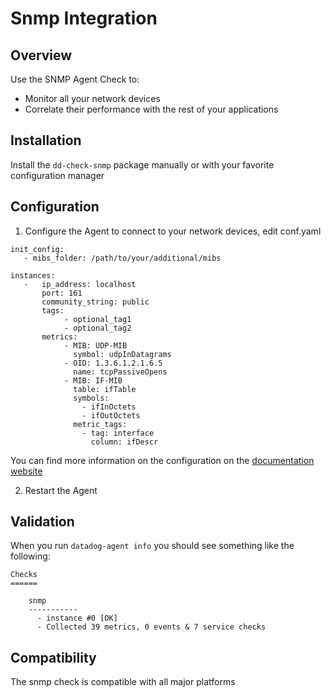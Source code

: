 # Snmp Integration

## Overview

Use the SNMP Agent Check to:

* Monitor all your network devices
* Correlate their performance with the rest of your applications

## Installation

Install the `dd-check-snmp` package manually or with your favorite configuration manager

## Configuration

1. Configure the Agent to connect to your network devices, edit conf.yaml
```
init_config:
   - mibs_folder: /path/to/your/additional/mibs

instances:
   -   ip_address: localhost
       port: 161
       community_string: public
       tags:
            - optional_tag1
            - optional_tag2
       metrics:
            - MIB: UDP-MIB
              symbol: udpInDatagrams
            - OID: 1.3.6.1.2.1.6.5
              name: tcpPassiveOpens
            - MIB: IF-MIB
              table: ifTable
              symbols:
                - ifInOctets
                - ifOutOctets
              metric_tags:
                - tag: interface
                  column: ifDescr
```

You can find more information on the configuration on the [documentation website](http://docs.datadoghq.com/integrations/snmp/)

2. Restart the Agent

## Validation

When you run `datadog-agent info` you should see something like the following:

    Checks
    ======

        snmp
        -----------
          - instance #0 [OK]
          - Collected 39 metrics, 0 events & 7 service checks

## Compatibility

The snmp check is compatible with all major platforms
